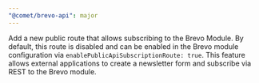 ```yaml
---
"@comet/brevo-api": major
---
```


Add a new public route that allows subscribing to the Brevo Module. By default, this route is disabled and can be enabled in the Brevo module configuration via `enablePublicApiSubscriptionRoute: true`. This feature allows external applications to create a newsletter form and subscribe via REST to the Brevo module.
